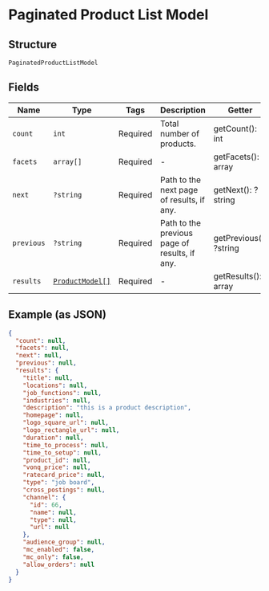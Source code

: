 
# Paginated Product List Model

## Structure

`PaginatedProductListModel`

## Fields

| Name | Type | Tags | Description | Getter | Setter |
|  --- | --- | --- | --- | --- | --- |
| `count` | `int` | Required | Total number of products. | getCount(): int | setCount(int count): void |
| `facets` | `array[]` | Required | - | getFacets(): array | setFacets(array facets): void |
| `next` | `?string` | Required | Path to the next page of results, if any. | getNext(): ?string | setNext(?string next): void |
| `previous` | `?string` | Required | Path to the previous page of results, if any. | getPrevious(): ?string | setPrevious(?string previous): void |
| `results` | [`ProductModel[]`](../../doc/models/product-model.md) | Required | - | getResults(): array | setResults(array results): void |

## Example (as JSON)

```json
{
  "count": null,
  "facets": null,
  "next": null,
  "previous": null,
  "results": {
    "title": null,
    "locations": null,
    "job_functions": null,
    "industries": null,
    "description": "this is a product description",
    "homepage": null,
    "logo_square_url": null,
    "logo_rectangle_url": null,
    "duration": null,
    "time_to_process": null,
    "time_to_setup": null,
    "product_id": null,
    "vonq_price": null,
    "ratecard_price": null,
    "type": "job board",
    "cross_postings": null,
    "channel": {
      "id": 66,
      "name": null,
      "type": null,
      "url": null
    },
    "audience_group": null,
    "mc_enabled": false,
    "mc_only": false,
    "allow_orders": null
  }
}
```

